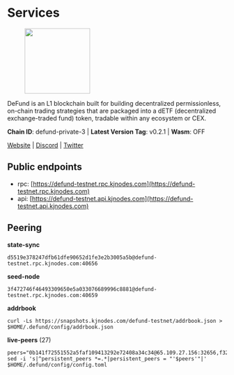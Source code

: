 # Services

<figure><img src="https://raw.githubusercontent.com/kj89/testnet_manuals/main/pingpub/logos/defund.png" width="150" alt=""><figcaption></figcaption></figure>

DeFund is an L1 blockchain built for building decentralized permissionless,  on-chain trading strategies that are packaged into a dETF (decentralized  exchange-traded fund) token, tradable within any ecosystem or CEX.

**Chain ID**: defund-private-3 | **Latest Version Tag**: v0.2.1 | **Wasm**: OFF

[Website](https://www.defund.app) | [Discord](https://discord.gg/FV26pRPZ3P) | [Twitter](https://twitter.com/defund_finance)


## Public endpoints

* rpc: [https://defund-testnet.rpc.kjnodes.com](https://defund-testnet.rpc.kjnodes.com)
* api: [https://defund-testnet.api.kjnodes.com](https://defund-testnet.api.kjnodes.com)

## Peering

**state-sync**

```
d5519e378247dfb61dfe90652d1fe3e2b3005a5b@defund-testnet.rpc.kjnodes.com:40656
```

**seed-node**

```
3f472746f46493309650e5a033076689996c8881@defund-testnet.rpc.kjnodes.com:40659
```

**addrbook**
```
curl -Ls https://snapshots.kjnodes.com/defund-testnet/addrbook.json > $HOME/.defund/config/addrbook.json
```

**live-peers** (27)
```
peers="0b141f72551552a5faf109413292e72408a34c34@65.109.27.156:32656,f329bee02e530e05a8937887c8ea4e75851281f1@194.180.176.126:26656,de3c08f842d170d0cb3f8d1e074678466bf8fd7d@185.202.223.154:26656,f4869f02f970f222d81718a7a2fcf9b3c7b1b10c@109.123.249.189:26656,c734239cb2a4a59e69de4fc52a9c4aca57285391@199.175.98.107:26656,20151f8b15d6f3ad670f5bfc1c747de72e96fb3f@194.180.176.128:26656,c3643415250344482ed22520e06770cdddccf5f1@185.202.223.158:26656,34caa18dc803a7c1c5da380f85f18bbf6e2e6126@162.55.33.123:26656,9dd945f369a7aa1946e007d9547b364e69da7db8@185.192.96.140:26656,b9a22be1f13a4ed99de4ecdd4c9e2a9e4711c2ac@45.147.199.190:26656,e199e4d17120559bc34357d72f6595cbcd4d5cd4@173.212.216.232:26656,0a8430b93bd3ddbf247388ca638512981ff07eaf@195.3.220.9:26656,edabbcbfb21c488be785f0925b0060c717440bad@92.119.112.229:26656,9c55522cc229ca89724d432f394374f1aa5269db@5.161.59.190:26656,d368e8fc76143f89e53f0997fd5dfef32129168c@109.110.63.204:26656,cb503107b4135363d5ff83ff6a1a1423d8db4166@62.171.169.230:40656,9f4ea4b9da9801ba5e97924d13c7c793d94bfec9@45.147.199.176:26656,a713c7dbfbcf0704f591bcc07d1f116303c44b27@45.87.0.238:26656,0d190196414307625a087a2d3cd02756fb4643a7@65.108.13.185:26767,9e3c8603f8eb1aeacf7392701a1977668684803c@194.163.170.245:26656,ad35b87df11c37b5f66931cd86c5dc2853aabae2@95.216.69.88:36656,98a777dad655ddfbca503742107ff63fc5e0a9f5@45.147.199.212:26656,b2521331cc7ef94374208aae2c1ed8a3dcdd811b@95.217.118.100:28656,4758cb09f15174708880c0986bb0b57af4dc5d5d@135.181.208.169:27656,57eadf177e7429db82bfdbed6fa0521e8741e404@94.130.13.40:26656,a78c5a1fa7b12eef729fa3dec3b7c3b073552664@45.147.199.191:26656,d5519e378247dfb61dfe90652d1fe3e2b3005a5b@65.109.68.190:40656"
sed -i 's|^persistent_peers *=.*|persistent_peers = "'$peers'"|' $HOME/.defund/config/config.toml
```

